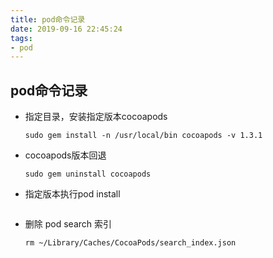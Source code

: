 ```yaml
---
title: pod命令记录
date: 2019-09-16 22:45:24
tags:
- pod
---
```


## pod命令记录
* 指定目录，安装指定版本cocoapods

	```
	sudo gem install -n /usr/local/bin cocoapods -v 1.3.1
	```


* cocoapods版本回退
	
	```
	sudo gem uninstall cocoapods
	```
	
* 指定版本执行pod install

	```
	
	```
	
* 删除 pod search 索引

	```
	rm ~/Library/Caches/CocoaPods/search_index.json
	```
